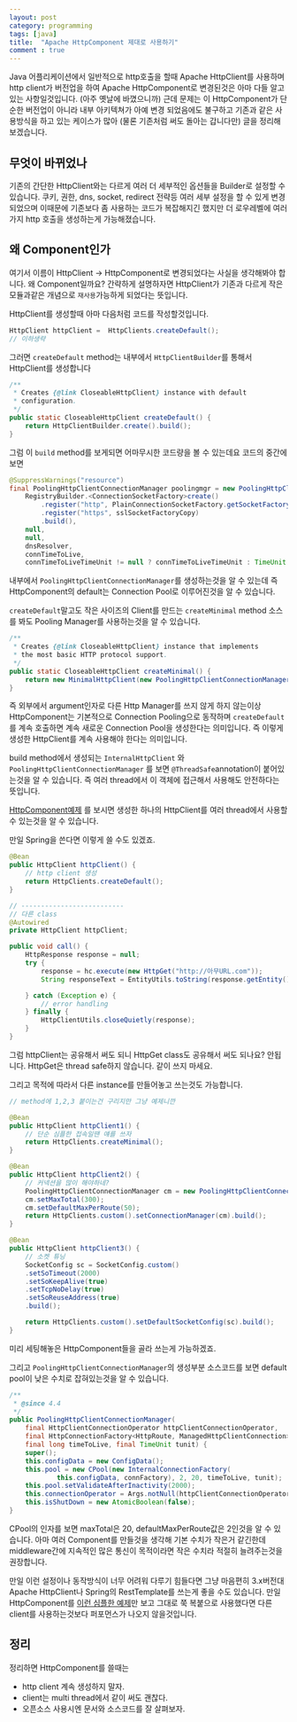```yaml
---
layout: post
category: programming
tags: [java]
title:  "Apache HttpComponent 제대로 사용하기"
comment : true
---
```

Java 어플리케이션에서 일반적으로 http호출을 할때 Apache HttpClient를 사용하며 http client가 버전업을 하여
Apache HttpComponent로 변경된것은 아마 다들 알고있는 사항일것입니다. (아주 옛날에 바꼈으니까)
근데 문제는 이 HttpComponent가 단순한 버전업이 아니라 내부 아키텍쳐가 아예 변경 되었음에도 불구하고 기존과 같은
사용방식을 하고 있는 케이스가 많아 (물론 기존처럼 써도 돌아는 갑니다만) 글을 정리해 보겠습니다.


## 무엇이 바뀌었나
기존의 간단한 HttpClient와는 다르게 여러 더 세부적인 옵션들을 Builder로 설정할 수 있습니다.
쿠키, 권한, dns, socket, redirect 전략등 여러 세부 설정을 할 수 있게 변경되었으며 이때문에 기존보다 좀 사용하는
코드가 복잡해지긴 했지만 더 로우레벨에 여러가지 http 호출을 생성하는게 가능해졌습니다.

## 왜 Component인가

여기서 이름이 HttpClient -> HttpComponent로 변경되었다는 사실을 생각해봐야 합니다. 왜 Component일까요?
간략하게 설명하자면 HttpClient가 기존과 다르게 작은 모듈과같은 개념으로 `재사용`가능하게 되었다는 뜻입니다.

HttpClient를 생성할때 아마 다음처럼 코드를 작성할것입니다.

```java
HttpClient httpClient =  HttpClients.createDefault();
// 이하생략
```

그러면 `createDefault` method는 내부에서 `HttpClientBuilder`를 통해서 HttpClient를 생성합니다
```java
/**
 * Creates {@link CloseableHttpClient} instance with default
 * configuration.
 */
public static CloseableHttpClient createDefault() {
    return HttpClientBuilder.create().build();
}

```

그럼 이 `build` method를 보게되면 어마무시한 코드량을 볼 수 있는데요 코드의 중간에 보면
```java
@SuppressWarnings("resource")
final PoolingHttpClientConnectionManager poolingmgr = new PoolingHttpClientConnectionManager(
    RegistryBuilder.<ConnectionSocketFactory>create()
        .register("http", PlainConnectionSocketFactory.getSocketFactory())
        .register("https", sslSocketFactoryCopy)
        .build(),
    null,
    null,
    dnsResolver,
    connTimeToLive,
    connTimeToLiveTimeUnit != null ? connTimeToLiveTimeUnit : TimeUnit.MILLISECONDS);
```
내부에서 `PoolingHttpClientConnectionManager`를 생성하는것을 알 수 있는데 즉 HttpComponent의 default는
Connection Pool로 이루어진것을 알 수 있습니다.

`createDefault`말고도 작은 사이즈의 Client를 만드는 `createMinimal` method 소스를 봐도 Pooling Manager를 사용하는것을 알 수 있습니다.

```java
/**
 * Creates {@link CloseableHttpClient} instance that implements
 * the most basic HTTP protocol support.
 */
public static CloseableHttpClient createMinimal() {
    return new MinimalHttpClient(new PoolingHttpClientConnectionManager());
}
```

즉 외부에서 argument인자로 다른 Http Manager를 쓰지 않게 하지 않는이상 HttpComponent는 기본적으로 Connection Pooling으로 동작하며
`createDefault`를 계속 호출하면 계속 새로운 Connection Pool을 생성한다는 의미입니다.
즉 이렇게 생성한 HttpClient를 계속 사용해야 한다는 의미입니다.

build method에서 생성되는 `InternalHttpClient` 와 `PoolingHttpClientConnectionManager` 를 보면 `@ThreadSafe`annotation이
붙어있는것을 알 수 있습니다. 즉 여러 thread에서 이 객체에 접근해서 사용해도 안전하다는 뜻입니다.

[HttpComponent예제](https://hc.apache.org/httpcomponents-client-4.5.x/httpclient/examples/org/apache/http/examples/client/ClientMultiThreadedExecution.java)
를 보시면 생성한 하나의 HttpClient를 여러 thread에서 사용할 수 있는것을 알 수 있습니다.

만일 Spring을 쓴다면 이렇게 쓸 수도 있겠죠.
```java
@Bean
public HttpClient httpClient() {
    // http client 생성
    return HttpClients.createDefault();
}

// --------------------------
// 다른 class
@Autowired
private HttpClient httpClient;

public void call() {
    HttpResponse response = null;
    try {
        response = hc.execute(new HttpGet("http://아무URL.com"));
        String responseText = EntityUtils.toString(response.getEntity());

    } catch (Exception e) {
        // error handling
    } finally {
        HttpClientUtils.closeQuietly(response);
    }
}

```

그럼 httpClient는 공유해서 써도 되니 HttpGet class도 공유해서 써도 되나요? 안됩니다. HttpGet은 thread safe하지 않습니다. 같이 쓰지 마세요.

그리고 목적에 따라서 다른 instance를 만들어놓고 쓰는것도 가능합니다.

```java
// method에 1,2,3 붙이는건 구리지만 그냥 예제니깐

@Bean
public HttpClient httpClient1() {
    // 단순 심플한 접속일땐 얘를 쓰자
    return HttpClients.createMinimal();
}

@Bean
public HttpClient httpClient2() {
    // 커넥션을 많이 해야하네?
    PoolingHttpClientConnectionManager cm = new PoolingHttpClientConnectionManager();
    cm.setMaxTotal(300);
    cm.setDefaultMaxPerRoute(50);
    return HttpClients.custom().setConnectionManager(cm).build();
}

@Bean
public HttpClient httpClient3() {
    // 소켓 튜닝
    SocketConfig sc = SocketConfig.custom()
    .setSoTimeout(2000)
    .setSoKeepAlive(true)
    .setTcpNoDelay(true)
    .setSoReuseAddress(true)
    .build();

    return HttpClients.custom().setDefaultSocketConfig(sc).build();
}
```
미리 세팅해놓은 HttpComponent들을 골라 쓰는게 가능하겠죠.

그리고 `PoolingHttpClientConnectionManager`의 생성부분 소스코드를 보면 default pool이 낮은 수치로 잡혀있는것을 알 수 있습니다.
```java
/**
 * @since 4.4
 */
public PoolingHttpClientConnectionManager(
    final HttpClientConnectionOperator httpClientConnectionOperator,
    final HttpConnectionFactory<HttpRoute, ManagedHttpClientConnection> connFactory,
    final long timeToLive, final TimeUnit tunit) {
    super();
    this.configData = new ConfigData();
    this.pool = new CPool(new InternalConnectionFactory(
            this.configData, connFactory), 2, 20, timeToLive, tunit);
    this.pool.setValidateAfterInactivity(2000);
    this.connectionOperator = Args.notNull(httpClientConnectionOperator, "HttpClientConnectionOperator");
    this.isShutDown = new AtomicBoolean(false);
}
```
CPool의 인자를 보면 maxTotal은 20, defaultMaxPerRoute값은 2인것을 알 수 있습니다. 아마 여러 Component를 만들것을 생각해
기본 수치가 작은거 같긴한데 middleware간에 지속적인 많은 통신이 목적이라면 작은 수치라 적절히 늘려주는것을 권장합니다.

만일 이런 설정이나 동작방식이 너무 어려워 다루기 힘들다면 그냥 마음편히 3.x버전대 Apache HttpClient나 Spring의 RestTemplate를 쓰는게 좋을 수도 있습니다.
만일 HttpComponent를 [이런 심플한 예제](https://hc.apache.org/httpcomponents-client-4.5.x/httpclient/examples/org/apache/http/examples/client/ClientAbortMethod.java)만 보고
그대로 쭉 복붙으로 사용했다면 다른 client를 사용하는것보다 퍼포먼스가 나오지 않을것입니다.

## 정리
정리하면 HttpComponent를 쓸때는
- http client 계속 생성하지 말자.
- client는 multi thread에서 같이 써도 괜찮다.
- 오픈소스 사용시엔 문서와 소스코드를 잘 살펴보자.
